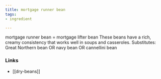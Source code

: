 ```yaml
---
title: mortgage runner bean
tags:
- ingredient

---
```

mortgage runner bean = mortgage lifter bean These beans have a rich, creamy consistency that works well in soups and casseroles. Substitutes: Great Northern bean OR navy bean OR cannellini bean

### Links

* [[dry-beans]]

